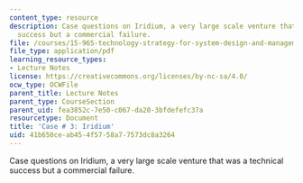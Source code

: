 ```yaml
---
content_type: resource
description: Case questions on Iridium, a very large scale venture that was a technical
  success but a commercial failure.
file: /courses/15-965-technology-strategy-for-system-design-and-management-spring-2009/41b650ceab454f5758a77573dc8a3264_MIT15_965S09_case03.pdf
file_type: application/pdf
learning_resource_types:
- Lecture Notes
license: https://creativecommons.org/licenses/by-nc-sa/4.0/
ocw_type: OCWFile
parent_title: Lecture Notes
parent_type: CourseSection
parent_uid: fea3852c-7e50-c067-da20-3bfdefefc37a
resourcetype: Document
title: 'Case # 3: Iridium'
uid: 41b650ce-ab45-4f57-58a7-7573dc8a3264
---
```

Case questions on Iridium, a very large scale venture that was a technical success but a commercial failure.